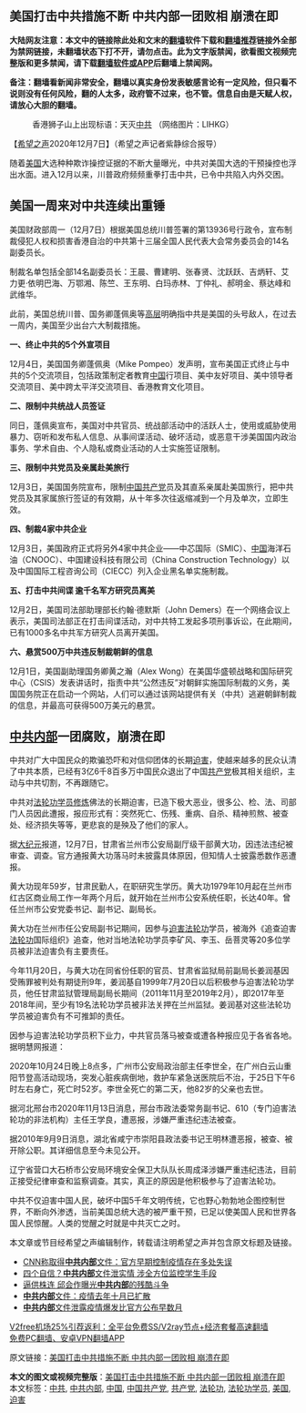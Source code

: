 <h2>美国打击中共措施不断 中共内部一团败相 崩溃在即</h2> <p class="notice"><b>大陆网友注意：本文中的链接除此处和文末的<a href="https://github.com/bannedbook/fanqiang" >翻墙</a>软件下载和<a href="https://github.com/killgcd/justmysocks/blob/master/README.md">翻墙推荐</a>链接外全部为禁网链接，未翻墙状态下打不开，请勿点击。此为文字版禁闻，欲看图文视频完整版和更多禁闻，请下载<a href="https://github.com/bannedbook/fanqiang">翻墙软件或APP</a>后翻墙上禁闻网。</p><p>备注：翻墙看新闻非常安全，翻墙以真实身份发表敏感言论有一定风险，但只看不说则没有任何风险，翻的人太多，政府管不过来，也不管。信息自由是天赋人权，请放心大胆的翻墙。</b></p>  <div class="entry"> <figure><figcaption>香港狮子山上出现标语：天灭<a href="https://www.bannedbook.org/bnews/tag/%e4%b8%ad%e5%85%b1/" class="st_tag internal_tag" rel="tag" title="标签 中共 下的日志">中共</a> （网络图片：LIHKG）</figcaption></figure> <p>【<span class='wp_keywordlink_affiliate'><a href="https://www.soundofhope.org" title="希望之声" target="_blank">希望之声</a></span>2020年12月7日】（希望之声记者紫静综合报导）</p> <p>随着<a href="https://www.bannedbook.org/bnews/tag/%e7%be%8e%e5%9b%bd/" class="st_tag internal_tag" rel="tag" title="标签 美国 下的日志">美国</a>大选种种欺诈操控证据的不断大量曝光，中共对美国大选的干预操控也浮出水面。进入12月以来，川普政府频频重拳打击中共，已令中共陷入内外交困。</p> <h2><strong>美国一周来对中共连续出重锤</strong></h2> <p>美国财政部周一（12月7日）根据美国总统川普签署的第13936号行政令，宣布制裁侵犯人权和损害香港自治的中共第十三届全国人民代表大会常务委员会的14名副委员长。</p> <p>制裁名单包括全部14名副委员长：王晨、曹建明、张春贤、沈跃跃、吉炳轩、艾力更·依明巴海、万鄂湘、陈竺、王东明、白玛赤林、丁仲礼、郝明金、蔡达峰和武维华。</p> <p>此前，美国总统川普、国务卿蓬佩奥等<span class='wp_keywordlink_affiliate'><a href="https://www.bannedbook.org/bnews/ccpdope/" title="中共高层内幕" target="_blank">高层</a></span>明确指中共是美国的头号敌人，在过去一周内，美国至少出台六大制裁措施。</p> <p><strong>一、终止中共的5个外宣项目</strong></p> <p>12月4日，美国国务卿蓬佩奥（Mike Pompeo）发声明，宣布美国正式终止与中共的5个交流项目，包括政策制定者教育<span class='wp_keywordlink_affiliate'><a href="https://www.bannedbook.org/" title="中国" target="_blank">中国</a></span>行项目、美中友好项目、美中领导者交流项目、美中跨太平洋交流项目、香港教育文化项目。</p>  <p><strong>二、限制中共统战人员签证</strong></p> <p>同日，蓬佩奥宣布，美国对中共官员、统战部活动中的活跃人士，使用或威胁使用暴力、窃听和发布私人信息、从事间谍活动、破坏活动，或恶意干涉美国国内政治事务、学术自由、个人隐私或商业活动的人士实施签证限制。</p> <p><strong>三、限制中共党员及亲属赴美旅行</strong></p> <p>12月3日，美国国务院宣布，限制<a href="https://www.bannedbook.org/bnews/tag/%e4%b8%ad%e5%9b%bd%e5%85%b1%e4%ba%a7%e5%85%9a/" class="st_tag internal_tag" rel="tag" title="标签 中国共产党 下的日志">中国共产党</a>员及其直系亲属赴美国旅行，把中共党员及其家属旅行签证的有效期，从十年多次往返缩减到一个月及单次，立即生效。</p> <p><strong>四、制裁4家中共企业</strong></p> <p>12月3日，美国政府正式将另外4家中共企业——中芯国际（SMIC）、<a href="https://www.bannedbook.org/bnews/tag/%E4%B8%AD%E5%9B%BD/" class="st_tag internal_tag" rel="tag" title="标签 中国 下的日志">中国</a>海洋石油（CNOOC）、中国建设科技有限公司（China Construction Technology）以及中国国际工程咨询公司（CIECC）列入企业黑名单实施制裁。</p> <p><strong>五、打击中共间谍 逾千名军方研究员离美</strong></p>  <p>12月2日，美国司法部助理部长约翰‧德默斯（John Demers）在一个网络会议上表示，美国司法部正在打击间谍活动，对中共特工发起多项刑事诉讼，在此期间，已有1000多名中共军方研究人员离开美国。</p> <p><strong>六、悬赏500万中共违反制裁朝鲜的信息</strong></p> <p>12月1日，美国副助理国务卿黄之瀚（Alex Wong）在美国华盛顿战略和国际研究中心（CSIS）发表讲话时，指责中共“公然违反”对朝鲜实施国际制裁的义务，美国国务院正在启动一个网站，人们可以通过该网站提供有关（中共）逃避朝鲜制裁的信息，并最高可获得500万美元的悬赏。</p> <h2><strong><a href="https://www.bannedbook.org/bnews/tag/%E4%B8%AD%E5%85%B1%E5%86%85%E9%83%A8/" class="st_tag internal_tag" rel="tag" title="标签 中共内部 下的日志">中共内部</a>一团腐败，崩溃在即</strong></h2> <p>中共对广大中国民众的欺骗恐吓和对信仰团体的长期<a href="https://www.bannedbook.org/bnews/tag/%e8%bf%ab%e5%ae%b3/" class="st_tag internal_tag" rel="tag" title="标签 迫害 下的日志">迫害</a>，使越来越多的民众认清了中共本质，已经有3亿6千8百多万中国民众退出了中国<a href="https://www.bannedbook.org/bnews/tag/%e5%85%b1%e4%ba%a7%e5%85%9a/" class="st_tag internal_tag" rel="tag" title="标签 共产党 下的日志">共产党</a>极其相关组织，主动与中共切割，不再跟随它。</p> <p>中共对<a href="https://www.bannedbook.org/bnews/tag/%e6%b3%95%e8%bd%ae%e5%8a%9f%e5%ad%a6%e5%91%98/" class="st_tag internal_tag" rel="tag" title="标签 法轮功学员 下的日志">法轮功学员</a><span class='wp_keywordlink'><a href="https://www.qi-gong.me/" title="气功修炼网" target="_blank">修炼</a></span>佛法的长期迫害，已造下极大恶业，很多公、检、法、司部门人员因此遭报，报应形式有：突然死亡、伤残、重病、自杀、精神煎熬、被查处、经济损失等等，更悲哀的是殃及了他们的家人。</p> <p>据<span class='wp_keywordlink_affiliate'><a href="http://www.epochtimes.com/" title="大纪元" target="_blank">大纪元</a></span>报道，12月7日，甘肃省兰州市公安局副厅级干部黄大功，因违法违纪被审查、调查。官方通报黄大功落马时未披露具体原因，但知情人士披露悉数作恶遭报。</p> <p>黄大功现年59岁，甘肃民勤人，在职研究生学历。黄大功1979年10月起在兰州市红古区商业局工作一年两个月后，就开始在兰州市公安系统任职，长达40年。曾任兰州市公安党委书记、副书记、副局长。</p>  <p>黄大功在兰州市任公安局副书记期间，因参与<span class='wp_keywordlink'><a href="https://www.bannedbook.org/forum11/topic278.html" title="评江泽民与中共相互利用迫害法轮功" target="_blank">迫害法轮功</a></span>学员，被海外《追查迫害<a href="https://www.bannedbook.org/bnews/tag/%e6%b3%95%e8%bd%ae%e5%8a%9f/" class="st_tag internal_tag" rel="tag" title="标签 法轮功 下的日志">法轮功</a>国际组织》追查，他对当地法轮功学员李矿风、李玉、岳菩灵等20多位学员被非法迫害负有主要责任。</p> <p>今年11月20日，与黄大功在同省份任职的官员、甘肃省监狱局前副局长姜润基因受贿罪被判处有期徒刑9年，姜润基自1999年7月20日以后积极参与迫害法轮功学员，他任甘肃监狱管理局副局长期间（2011年11月至2019年2月），即2017年至2018年间，至少有19名法轮功学员被非法关押在兰州监狱。姜润基对这些法轮功学员被迫害负有不可推卸的责任。</p> <p>因参与迫害法轮功学员积下业力，中共官员落马被查或遭各种报应见于各省各地。据明慧网报道：</p> <p>2020年10月24日晚上8点多，广州市公安局政治部主任李世全，在广州白云山重阳节登高活动现场，突发心脏疾病倒地，救护车紧急送医院后不治，于25日下午6时左右身亡，死亡时52岁。李世全死亡的第二天，他82岁的父亲也去世。</p> <p>据河北邢台市2020年11月13日消息，邢台市政法委常务副书记、610（专门迫害法轮功的非法机构）主任王学良，遭恶报，涉嫌严重违纪违法被查。</p> <p>据2010年9月9日消息，湖北省咸宁市崇阳县政法委书记王明林遭恶报，被查、被开除公职。其详细信息至今未见公开。</p> <p>辽宁省营口大石桥市公安局环境安全保卫大队队长周成泽涉嫌严重违纪违法，目前正接受纪律审查和监察调查。其实，真正的原因是他积极参与了迫害法轮功。</p>  <p>中共不仅迫害中国人民，破坏中国5千年文明传统，它也野心勃勃地企图控制世界，不断向外渗透，当前美国总统大选的被严重干预，已足以使美国人民和世界各国人民惊醒。人类的觉醒之时就是中共灭亡之时。</p> <p>本文章或节目经希望之声编辑制作，转载请注明希望之声并包含原文标题及链接。</p> <ul class='op-related-articles' title='相关阅读'> <li><a href='https://www.bannedbook.org/bnews/baitai/20201201/1440312.html' target='_blank'>CNN称取得<b>中共内部</b>文件：官方早期控制疫情存在多处失误</a></li> <li><a href='https://www.bannedbook.org/bnews/cbnews/20201105/1426006.html' target='_blank'>四个自信？<b>中共内部</b>文件泄实情 涉全方位监控学生手段</a></li> <li><a href='https://www.bannedbook.org/bnews/lifebaike/20201101/1423903.html' target='_blank'>逼供株连 邱会作曝光<b>中共内部</b>的残酷斗争</a></li> <li><a href='https://www.bannedbook.org/bnews/bannedvideo/20201013/1413053.html' target='_blank'><b>中共内部</b>文件：疫情去年十月已扩散</a></li> <li><a href='https://www.bannedbook.org/bnews/comments/20201010/1411474.html' target='_blank'><b>中共内部</b>文件泄露疫情爆发比官方公布早数月</a></li> </ul> <p class="texttj"> <a href="https://github.com/bannedbook/fanqiang/wiki/V2ray%E6%9C%BA%E5%9C%BA" target="_blank">V2free机场25%引荐返利：全平台免费SS/V2ray节点+经济套餐高速翻墙</a><br/> <a href="https://github.com/bannedbook/fanqiang/wiki/%E7%A6%81%E9%97%BB%E7%BD%91%E5%AE%89%E5%8D%93%E7%BF%BB%E5%A2%99%E6%96%B0%E9%97%BBAPP" target="_blank">免费PC翻墙、安卓VPN翻墙APP</a></p><p>原文链接：<a class="src_link"  href="https://www.soundofhope.org/post/451336" target="_blank">美国打击中共措施不断 中共内部一团败相 崩溃在即</a></p><a name='sharetosocial'></a>       <div><b>本文的图文或视频完整版</b>：<a href='https://www.bannedbook.org/bnews/comments/20201208/1444025.html'>美国打击中共措施不断 中共内部一团败相 崩溃在即</a></div>  </div><!--END ENTRY--> <div class="postfooter"> <div>本文标签：<a href="https://www.bannedbook.org/bnews/tag/%e4%b8%ad%e5%85%b1/" rel="tag">中共</a>, <a href="https://www.bannedbook.org/bnews/tag/%E4%B8%AD%E5%85%B1%E5%86%85%E9%83%A8/" rel="tag">中共内部</a>, <a href="https://www.bannedbook.org/bnews/tag/%E4%B8%AD%E5%9B%BD/" rel="tag">中国</a>, <a href="https://www.bannedbook.org/bnews/tag/%e4%b8%ad%e5%9b%bd%e5%85%b1%e4%ba%a7%e5%85%9a/" rel="tag">中国共产党</a>, <a href="https://www.bannedbook.org/bnews/tag/%e5%85%b1%e4%ba%a7%e5%85%9a/" rel="tag">共产党</a>, <a href="https://www.bannedbook.org/bnews/tag/%e6%b3%95%e8%bd%ae%e5%8a%9f/" rel="tag">法轮功</a>, <a href="https://www.bannedbook.org/bnews/tag/%e6%b3%95%e8%bd%ae%e5%8a%9f%e5%ad%a6%e5%91%98/" rel="tag">法轮功学员</a>, <a href="https://www.bannedbook.org/bnews/tag/%e7%be%8e%e5%9b%bd/" rel="tag">美国</a>, <a href="https://www.bannedbook.org/bnews/tag/%e8%bf%ab%e5%ae%b3/" rel="tag">迫害</a></div>  </div><!--END POSTFOOTER--> 